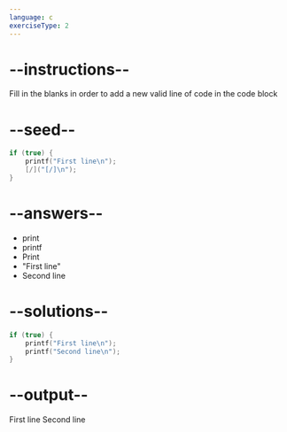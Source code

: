 ```yaml
---
language: c
exerciseType: 2
---
```


# --instructions--

Fill in the blanks in order to add a new valid line of code in the code block

# --seed--

```c
if (true) {
    printf("First line\n");
    [/]("[/]\n");
}
```

# --answers--

- print
- printf
- Print
- "First line"
- Second line

# --solutions--

```c
if (true) {
    printf("First line\n");
    printf("Second line\n");
}
```

# --output--

First line
Second line

